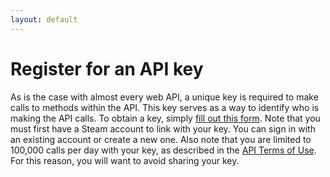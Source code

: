 ```yaml
---
layout: default
---
```


# Register for an API key

As is the case with almost every web API, a unique key is required to make calls to methods within the API. This key serves as a way to identify who is making the API calls. To obtain a key, simply [fill out this form](http://steamcommunity.com/dev/apikey). Note that you must first have a Steam account to link with your key. You can sign in with an existing account or create a new one. Also note that you are limited to 100,000 calls per day with your key, as described in the [API Terms of Use](https://steamcommunity.com/dev/apiterms). For this reason, you will want to avoid sharing your key.